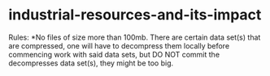 # industrial-resources-and-its-impact

Rules: 
  *No files of size more than 100mb. There are certain data set(s) that are compressed, one will have to decompress them locally before commencing work with said data sets, but DO NOT commit the decompresses data set(s), they might be too big. 
